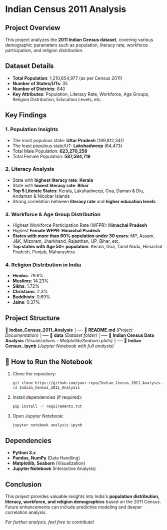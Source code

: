 # Indian Census 2011 Analysis

## Project Overview
This project analyzes the **2011 Indian Census dataset**, covering various demographic parameters such as population, literacy rate, workforce participation, and religion distribution.

## Dataset Details
- **Total Population**: 1,210,854,977 (as per Census 2011)
- **Number of States/UTs**: 35
- **Number of Districts**: 640
- **Key Attributes**: Population, Literacy Rate, Workforce, Age Groups, Religion Distribution, Education Levels, etc.

## Key Findings
### 1. Population Insights
- The most populous state: **Uttar Pradesh** (199,812,341)
- The least populous state/UT: **Lakshadweep** (64,473)
- Total Male Population: **623,270,258**
- Total Female Population: **587,584,719**

### 2. Literacy Analysis
- State with **highest literacy rate**: **Kerala**
- State with **lowest literacy rate**: **Bihar**
- **Top 5 Literate States**: Kerala, Lakshadweep, Goa, Daman & Diu, Andaman & Nicobar Islands
- Strong correlation between **literacy rate** and **higher education levels**

### 3. Workforce & Age Group Distribution
- Highest Workforce Participation Rate (WFPR): **Himachal Pradesh**
- Highest **Female WFPR**: **Himachal Pradesh**
- **States with more than 60% population under 30 years**: MP, Assam, J&K, Mizoram, Jharkhand, Rajasthan, UP, Bihar, etc.
- **Top states with Age 50+ population**: Kerala, Goa, Tamil Nadu, Himachal Pradesh, Punjab, Maharashtra

### 4. Religion Distribution in India
- **Hindus**: 79.8%
- **Muslims**: 14.23%
- **Sikhs**: 1.72%
- **Christians**: 2.3%
- **Buddhists**: 0.69%
- **Jains**: 0.37%

## Project Structure
📂 **Indian_Census_2011_Analysis**
│── 📄 **README.md**  *(Project Documentation)*
│── 📄 **data**  *(Dataset folder)*
│── 📄 **Indian Census Data Analysis**  *(Visualizations - Matplotlib/Seaborn plots)*
│── 📄 **Indian Census..ipynb**  *(Jupyter Notebook with full analysis)*

## 🚀 How to Run the Notebook
1. Clone the repository:
   ```bash
   git clone https://github.com/your-repo/Indian_Census_2011_Analysis.git
   cd Indian_Census_2011_Analysis
   ```
2. Install dependencies (if required):
   ```bash
   pip install -r requirements.txt
   ```
3. Open Jupyter Notebook:
   ```bash
   jupyter notebook analysis.ipynb
   ```

## Dependencies
- **Python 3.x**
- **Pandas, NumPy** (Data Handling)
- **Matplotlib, Seaborn** (Visualization)
- **Jupyter Notebook** (Interactive Analysis)

## Conclusion
This project provides valuable insights into India's **population distribution, literacy, workforce, and religion demographics** based on the 2011 Census. Future enhancements can include predictive modeling and deeper correlation analysis.

 *For further analysis, feel free to contribute!*


